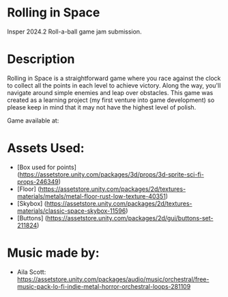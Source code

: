 # Rolling in Space
Insper 2024.2 Roll-a-ball game jam submission.

# Description

Rolling in Space is a straightforward game where you race against the clock to collect all the points in each level to achieve victory. Along the way, you'll navigate around simple enemies and leap over obstacles. This game was created as a learning project (my first venture into game development) so please keep in mind that it may not have the highest level of polish.

Game available at: 

# Assets Used:
* [Box used for points] (https://assetstore.unity.com/packages/3d/props/3d-sprite-sci-fi-props-246349)
* [Floor] (https://assetstore.unity.com/packages/2d/textures-materials/metals/metal-floor-rust-low-texture-40351)
* [Skybox] (https://assetstore.unity.com/packages/2d/textures-materials/classic-space-skybox-11596)
* [Buttons] (https://assetstore.unity.com/packages/2d/gui/buttons-set-211824)

# Music made by:
* Aila Scott: https://assetstore.unity.com/packages/audio/music/orchestral/free-music-pack-lo-fi-indie-metal-horror-orchestral-loops-281109
